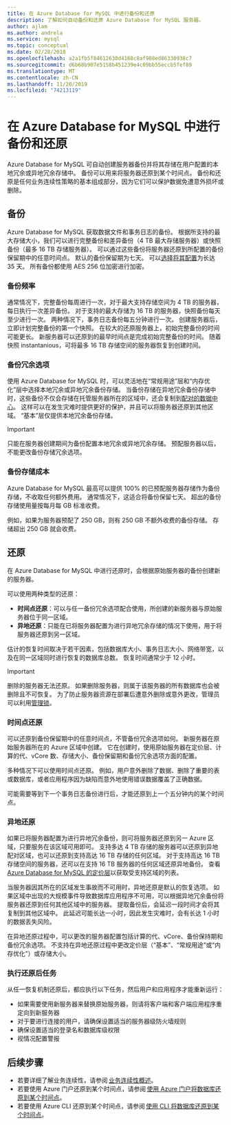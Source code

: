 ```yaml
---
title: 在 Azure Database for MySQL 中进行备份和还原
description: 了解如何自动备份和还原 Azure Database for MySQL 服务器。
author: ajlam
ms.author: andrela
ms.service: mysql
ms.topic: conceptual
ms.date: 02/28/2018
ms.openlocfilehash: a2a1fb5f84612630d4168c8af908ed86330938c7
ms.sourcegitcommit: d6b68b907e5158b451239e4c09bb55eccb5fef89
ms.translationtype: MT
ms.contentlocale: zh-CN
ms.lasthandoff: 11/20/2019
ms.locfileid: "74213119"
---
```

# <a name="backup-and-restore-in-azure-database-for-mysql"></a>在 Azure Database for MySQL 中进行备份和还原

Azure Database for MySQL 可自动创建服务器备份并将其存储在用户配置的本地冗余或异地冗余存储中。 备份可以用来将服务器还原到某个时间点。 备份和还原是任何业务连续性策略的基本组成部分，因为它们可以保护数据免遭意外损坏或删除。

## <a name="backups"></a>备份

Azure Database for MySQL 获取数据文件和事务日志的备份。 根据所支持的最大存储大小，我们可以进行完整备份和差异备份（4 TB 最大存储服务器）或快照备份（最多 16 TB 存储服务器）。 可以通过这些备份将服务器还原到所配置的备份保留期中的任意时间点。 默认的备份保留期为七天。 可以[选择将其配置](howto-restore-server-portal.md#set-backup-configuration)为长达 35 天。 所有备份都使用 AES 256 位加密进行加密。

### <a name="backup-frequency"></a>备份频率

通常情况下，完整备份每周进行一次，对于最大支持存储空间为 4 TB 的服务器，每日执行一次差异备份。 对于支持的最大存储为 16 TB 的服务器，快照备份每天至少进行一次。 两种情况下，事务日志备份每五分钟进行一次。 创建服务器后，立即计划完整备份的第一个快照。 在较大的还原服务器上，初始完整备份的时间可能更长。 新服务器可以还原到的最早时间点是完成初始完整备份的时间。 随着快照 instantanious，可将最多 16 TB 存储空间的服务器恢复到创建时间。

### <a name="backup-redundancy-options"></a>备份冗余选项

使用 Azure Database for MySQL 时，可以灵活地在“常规用途”层和“内存优化”层中选择本地冗余或异地冗余备份存储。 当备份存储在异地冗余备份存储中时，这些备份不仅会存储在托管服务器所在的区域中，还会复制到[配对的数据中心](https://docs.microsoft.com/azure/best-practices-availability-paired-regions)。 这样可以在发生灾难时提供更好的保护，并且可以将服务器还原到其他区域。 “基本”层仅提供本地冗余备份存储。

> [!IMPORTANT]
> 只能在服务器创建期间为备份配置本地冗余或异地冗余存储。 预配服务器以后，不能更改备份存储冗余选项。

### <a name="backup-storage-cost"></a>备份存储成本

Azure Database for MySQL 最高可以提供 100% 的已预配服务器存储作为备份存储，不收取任何额外费用。 通常情况下，这适合将备份保留七天。 超出的备份存储使用量按每月每 GB 标准收费。

例如，如果为服务器预配了 250 GB，则有 250 GB 不额外收费的备份存储。 存储超出 250 GB 就会收费。

## <a name="restore"></a>还原

在 Azure Database for MySQL 中进行还原时，会根据原始服务器的备份创建新的服务器。

可以使用两种类型的还原：

- **时间点还原**：可以与任一备份冗余选项配合使用，所创建的新服务器与原始服务器位于同一区域。
- **异地还原**：只能在已将服务器配置为进行异地冗余存储的情况下使用，用于将服务器还原到另一区域。

估计的恢复时间取决于若干因素，包括数据库大小、事务日志大小、网络带宽，以及在同一区域同时进行恢复的数据库总数。 恢复时间通常少于 12 小时。

> [!IMPORTANT]
> 删除的服务器无法还原。 如果删除服务器，则属于该服务器的所有数据库也会被删除且不可恢复。 为了防止服务器资源在部署后遭意外删除或意外更改，管理员可以利用[管理锁](https://docs.microsoft.com/azure/azure-resource-manager/resource-group-lock-resources)。

### <a name="point-in-time-restore"></a>时间点还原

可以还原到备份保留期中的任意时间点，不管备份冗余选项如何。 新服务器在原始服务器所在的 Azure 区域中创建。 它在创建时，使用原始服务器在定价层、计算的代、vCore 数、存储大小、备份保留期和备份冗余选项方面的配置。

多种情况下可以使用时间点还原。 例如，用户意外删除了数据、删除了重要的表或数据库，或者应用程序因为缺陷而意外地使用错误数据覆盖了正确数据。

可能需要等到下一个事务日志备份进行后，才能还原到上一个五分钟内的某个时间点。

### <a name="geo-restore"></a>异地还原

如果已将服务器配置为进行异地冗余备份，则可将服务器还原到另一 Azure 区域，只要服务在该区域可用即可。 支持多达 4 TB 存储的服务器可以还原到异地配对区域，也可以还原到支持高达 16 TB 存储的任何区域。 对于支持高达 16 TB 存储空间的服务器，还可以在支持 16 TB 服务器的任何区域还原异地备份。 查看[Azure Database for MySQL 的定价层](concepts-pricing-tiers.md)以获取受支持区域的列表。

当服务器因其所在的区域发生事故而不可用时，异地还原是默认的恢复选项。 如果区域中出现的大规模事件导致数据库应用程序不可用，可以根据异地冗余备份将服务器还原到任何其他区域中的服务器。 提取备份后，会延迟一段时间才会将其复制到其他区域中。 此延迟可能长达一小时，因此发生灾难时，会有长达 1 小时的数据丢失风险。

在异地还原过程中，可以更改的服务器配置包括计算的代、vCore、备份保持期和备份冗余选项。 不支持在异地还原过程中更改定价层（“基本”、“常规用途”或“内存优化”）或存储大小。

### <a name="perform-post-restore-tasks"></a>执行还原后任务

从任一恢复机制还原后，都应执行以下任务，然后用户和应用程序才能重新运行：

- 如果需要使用新服务器来替换原始服务器，则请将客户端和客户端应用程序重定向到新服务器
- 对于要进行连接的用户，请确保设置适当的服务器级防火墙规则
- 确保设置适当的登录名和数据库级权限
- 视情况配置警报

## <a name="next-steps"></a>后续步骤

- 若要详细了解业务连续性，请参阅 [业务连续性概述](concepts-business-continuity.md)。
- 若要使用 Azure 门户还原到某个时间点，请参阅 [使用 Azure 门户将数据库还原到某个时间点](howto-restore-server-portal.md)。
- 若要使用 Azure CLI 还原到某个时间点，请参阅 [使用 CLI 将数据库还原到某个时间点](howto-restore-server-cli.md)。
